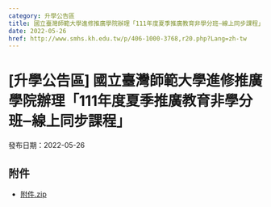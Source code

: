 ```yaml
---
category: 升學公告區
title: 國立臺灣師範大學進修推廣學院辦理「111年度夏季推廣教育非學分班‒線上同步課程」
date: 2022-05-26
href: http://www.smhs.kh.edu.tw/p/406-1000-3768,r20.php?Lang=zh-tw
---
```


# [升學公告區] 國立臺灣師範大學進修推廣學院辦理「111年度夏季推廣教育非學分班‒線上同步課程」

發布日期：2022-05-26



## 附件

- [附件.zip](https://www.smhs.kh.edu.tw/app/index.php?Action=downloadfile&file=WVhSMFlXTm9Memd5TDNCMFlWOHpOVE0xWHpJMU1EYzBOVjh5TXpJeU5TNTZhWEE9&fname=DGGGROTSYWQO41XX50LKSWHGRK30OOLKDGUWTSKK4125MLVWKPROVTPOUSSSPKPO)
